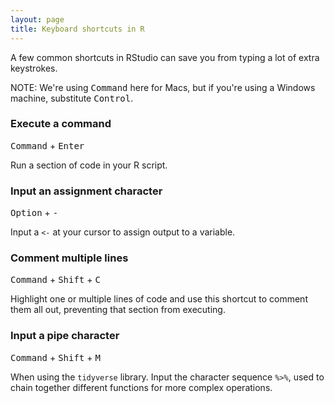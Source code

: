 ```yaml
---
layout: page
title: Keyboard shortcuts in R
---
```


A few common shortcuts in RStudio can save you from typing a lot of extra keystrokes.

<div class="alert alert-warning">NOTE: We're using <kbd>Command</kbd> here for Macs, but if you're using a Windows machine, substitute <kbd>Control</kbd>.</div>

### Execute a command
<kbd>Command</kbd> + <kbd>Enter</kbd>

Run a section of code in your R script.

### Input an assignment character
<kbd>Option</kbd> + <kbd>-</kbd>

Input a `<-` at your cursor to assign output to a variable.

### Comment multiple lines
<kbd>Command</kbd> + <kbd>Shift</kbd> + <kbd>C</kbd>

Highlight one or multiple lines of code and use this shortcut to comment them all out, preventing that section from executing.

### Input a pipe character
<kbd>Command</kbd> + <kbd>Shift</kbd> + <kbd>M</kbd>

When using the `tidyverse` library. Input the character sequence `%>%`, used to chain together different functions for more complex operations.

